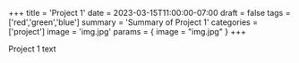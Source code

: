 +++
title = 'Project 1'
date = 2023-03-15T11:00:00-07:00
draft = false
tags = ['red','green','blue']
summary = 'Summary of Project 1'
categories = ['project']
image = 'img.jpg'
params = { image = "img.jpg" }
+++

Project 1 text